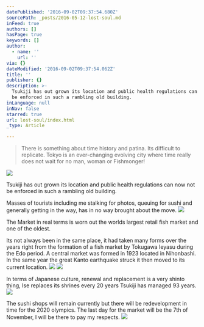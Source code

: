 ```yaml
---
datePublished: '2016-09-02T09:37:54.680Z'
sourcePath: _posts/2016-05-12-lost-soul.md
inFeed: true
authors: []
hasPage: true
keywords: []
author:
  - name: ''
    url: ''
via: {}
dateModified: '2016-09-02T09:37:54.062Z'
title: ''
publisher: {}
description: >-
  Tsukiji has out grown its location and public health regulations can now not
  be enforced in such a rambling old building.
inLanguage: null
inNav: false
starred: true
url: lost-soul/index.html
_type: Article

---
```

> There is something about time history and patina. Its difficult to replicate. Tokyo is an ever-changing evolving city where time really does not wait for no man, woman or Fishmonger!

![](https://s3-us-west-2.amazonaws.com/the-grid-img/p/7fbe217e3d4aad7de87de3497f0eddea2c8cfff6.jpg)

Tsukiji has out grown its location and public health regulations can now not be enforced in such a rambling old building.

Masses of tourists including me stalking for photos, queuing for sushi and generally getting in the way, has in no way brought about the move.
![](https://s3-us-west-2.amazonaws.com/the-grid-img/p/439bf39ed06fa508fc91c4a3409be8dded8215a3.jpg)

The Market in real terms is worn out the worlds largest retail fish market and one of the oldest.

Its not always been in the same place, it had taken many forms over the years right from the formation of a fish market by Tokugawa Ieyasu during the Edo period. A central market was formed in 1923 located in Nihonbashi. In the same year the great Kanto earthquake struck it then moved to its current location.
![](https://s3-us-west-2.amazonaws.com/the-grid-img/p/4b6e5837e45487521b30a9bce365d273c298fcc4.jpg)
![](https://the-grid-user-content.s3-us-west-2.amazonaws.com/b64344ef-2c1f-4468-89f6-f0f8f6358add.jpg)

In terms of Japanese culture, renewal and replacement is a very shinto thing, Ise replaces its shrines every 20 years Tsukiji has managed 93 years.
![](https://s3-us-west-2.amazonaws.com/the-grid-img/p/acd3635d96377dbc4ab50c03650137726a7f2f85.jpg)

The sushi shops will remain currently but there will be redevelopment in time for the 2020 olympics. The last day for the market will be the 7th of November, I will be there to pay my respects.
![](https://s3-us-west-2.amazonaws.com/the-grid-img/p/3245ce17170c2fd9dba00653c2b4621dbfce667d.jpg)